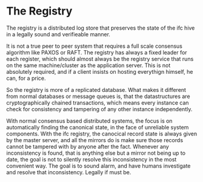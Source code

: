 # The Registry

The registry is a distributed log store that preserves the state of the ifc hive in a legally sound and verifieable manner.

It is not a true peer to peer system that requires a full scale consensus algorithm like PAXOS or RAFT. The registry has always a fixed leader for each register, which should almost always be the registry service that runs on the same machine/cluster as the application server. This is not absolutely required, and if a client insists on hosting everythign himself, he can, for a price.

So the registry is more of a replicated database. What makes it different from normal databases or message queues is, that the datastructures are cryptographically chained transactions, which means every instance can check for consistency and tampering of any other instance independently.

With normal consensus based distributed systems, the focus is on automatically finding the canonical state, in the face of unreliable system components.
With the ifc registry, the canocical record state is always given by the master server, and all the mirrors do is make sure those records cannot be tampered with by anyone after the fact. Whenever any inconsistency is found, that is anything else but a mirror not being up to date, the goal is not to silently resolve this inconsistency in the most convenient way. The goal is to sound alarm, and have humans investigate and resolve that inconsistency. Legally if must be.
